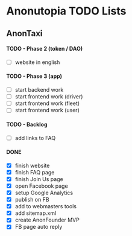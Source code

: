 # Anonutopia TODO Lists

## AnonTaxi

#### TODO - Phase 2 (token / DAO)

- [ ] website in english

#### TODO - Phase 3 (app)

- [ ] start backend work
- [ ] start frontend work (driver)
- [ ] start frontend work (fleet)
- [ ] start frontend work (user)

#### TODO - Backlog

- [ ] add links to FAQ

#### DONE

- [x] finish website
- [x] finish FAQ page
- [x] finish Join Us page
- [x] open Facebook page
- [x] setup Google Analytics
- [x] publish on FB
- [x] add to webmasters tools
- [x] add sitemap.xml
- [x] create AnonFounder MVP
- [x] FB page auto reply
